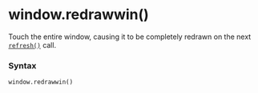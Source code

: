 # window.redrawwin()

Touch the entire window, causing it to be completely redrawn on the next [`refresh()`](/modules/curses/window/refresh.md) call.

### Syntax

```python
window.redrawwin()
```